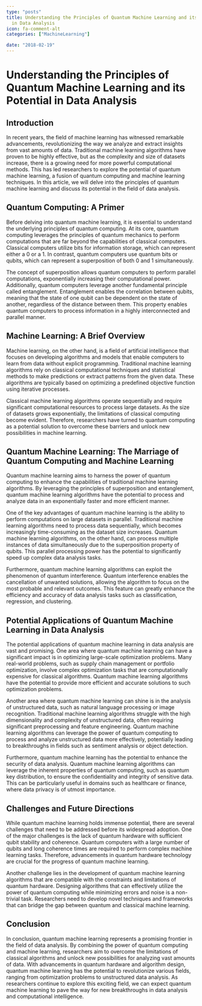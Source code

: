 ```yaml
---
type: "posts"
title: Understanding the Principles of Quantum Machine Learning and its Potential
  in Data Analysis
icon: fa-comment-alt
categories: ["MachineLearning"]

date: "2018-02-19"
---
```




# Understanding the Principles of Quantum Machine Learning and its Potential in Data Analysis

## Introduction

In recent years, the field of machine learning has witnessed remarkable advancements, revolutionizing the way we analyze and extract insights from vast amounts of data. Traditional machine learning algorithms have proven to be highly effective, but as the complexity and size of datasets increase, there is a growing need for more powerful computational methods. This has led researchers to explore the potential of quantum machine learning, a fusion of quantum computing and machine learning techniques. In this article, we will delve into the principles of quantum machine learning and discuss its potential in the field of data analysis.

## Quantum Computing: A Primer

Before delving into quantum machine learning, it is essential to understand the underlying principles of quantum computing. At its core, quantum computing leverages the principles of quantum mechanics to perform computations that are far beyond the capabilities of classical computers. Classical computers utilize bits for information storage, which can represent either a 0 or a 1. In contrast, quantum computers use quantum bits or qubits, which can represent a superposition of both 0 and 1 simultaneously.

The concept of superposition allows quantum computers to perform parallel computations, exponentially increasing their computational power. Additionally, quantum computers leverage another fundamental principle called entanglement. Entanglement enables the correlation between qubits, meaning that the state of one qubit can be dependent on the state of another, regardless of the distance between them. This property enables quantum computers to process information in a highly interconnected and parallel manner.

## Machine Learning: A Brief Overview

Machine learning, on the other hand, is a field of artificial intelligence that focuses on developing algorithms and models that enable computers to learn from data without explicit programming. Traditional machine learning algorithms rely on classical computational techniques and statistical methods to make predictions or extract patterns from the given data. These algorithms are typically based on optimizing a predefined objective function using iterative processes.

Classical machine learning algorithms operate sequentially and require significant computational resources to process large datasets. As the size of datasets grows exponentially, the limitations of classical computing become evident. Therefore, researchers have turned to quantum computing as a potential solution to overcome these barriers and unlock new possibilities in machine learning.

## Quantum Machine Learning: The Marriage of Quantum Computing and Machine Learning

Quantum machine learning aims to harness the power of quantum computing to enhance the capabilities of traditional machine learning algorithms. By leveraging the principles of superposition and entanglement, quantum machine learning algorithms have the potential to process and analyze data in an exponentially faster and more efficient manner.

One of the key advantages of quantum machine learning is the ability to perform computations on large datasets in parallel. Traditional machine learning algorithms need to process data sequentially, which becomes increasingly time-consuming as the dataset size increases. Quantum machine learning algorithms, on the other hand, can process multiple instances of data simultaneously due to the superposition property of qubits. This parallel processing power has the potential to significantly speed up complex data analysis tasks.

Furthermore, quantum machine learning algorithms can exploit the phenomenon of quantum interference. Quantum interference enables the cancellation of unwanted solutions, allowing the algorithm to focus on the most probable and relevant outcomes. This feature can greatly enhance the efficiency and accuracy of data analysis tasks such as classification, regression, and clustering.

## Potential Applications of Quantum Machine Learning in Data Analysis

The potential applications of quantum machine learning in data analysis are vast and promising. One area where quantum machine learning can have a significant impact is in optimizing large-scale optimization problems. Many real-world problems, such as supply chain management or portfolio optimization, involve complex optimization tasks that are computationally expensive for classical algorithms. Quantum machine learning algorithms have the potential to provide more efficient and accurate solutions to such optimization problems.

Another area where quantum machine learning can shine is in the analysis of unstructured data, such as natural language processing or image recognition. Traditional machine learning algorithms struggle with the high dimensionality and complexity of unstructured data, often requiring significant preprocessing and feature engineering. Quantum machine learning algorithms can leverage the power of quantum computing to process and analyze unstructured data more effectively, potentially leading to breakthroughs in fields such as sentiment analysis or object detection.

Furthermore, quantum machine learning has the potential to enhance the security of data analysis. Quantum machine learning algorithms can leverage the inherent properties of quantum computing, such as quantum key distribution, to ensure the confidentiality and integrity of sensitive data. This can be particularly useful in domains such as healthcare or finance, where data privacy is of utmost importance.

## Challenges and Future Directions

While quantum machine learning holds immense potential, there are several challenges that need to be addressed before its widespread adoption. One of the major challenges is the lack of quantum hardware with sufficient qubit stability and coherence. Quantum computers with a large number of qubits and long coherence times are required to perform complex machine learning tasks. Therefore, advancements in quantum hardware technology are crucial for the progress of quantum machine learning.

Another challenge lies in the development of quantum machine learning algorithms that are compatible with the constraints and limitations of quantum hardware. Designing algorithms that can effectively utilize the power of quantum computing while minimizing errors and noise is a non-trivial task. Researchers need to develop novel techniques and frameworks that can bridge the gap between quantum and classical machine learning.

## Conclusion

In conclusion, quantum machine learning represents a promising frontier in the field of data analysis. By combining the power of quantum computing and machine learning, researchers aim to overcome the limitations of classical algorithms and unlock new possibilities for analyzing vast amounts of data. With advancements in quantum hardware and algorithm design, quantum machine learning has the potential to revolutionize various fields, ranging from optimization problems to unstructured data analysis. As researchers continue to explore this exciting field, we can expect quantum machine learning to pave the way for new breakthroughs in data analysis and computational intelligence.